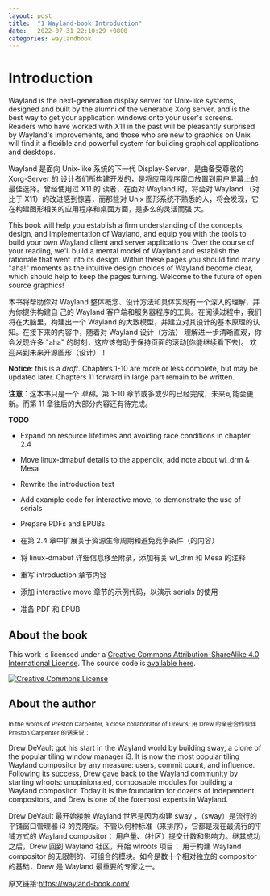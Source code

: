 ```yaml
---
layout: post
title:  "1 Wayland-book Introduction"
date:   2022-07-31 22:10:29 +0800
categories: waylandbook
---
```

# Introduction

Wayland is the next-generation display server for Unix-like systems, designed
and built by the alumni of the venerable Xorg server, and is the best way to get
your application windows onto your user's screens. Readers who have worked with
X11 in the past will be pleasantly surprised by Wayland's improvements, and
those who are new to graphics on Unix will find it a flexible and powerful
system for building graphical applications and desktops.

Wayland 是面向 Unix-like 系统的下一代 Display-Server，是由备受尊敬的 Xorg-Server 的
设计者们所构建开发的，是将应用程序窗口放置到用户屏幕上的最佳选择。曾经使用过 X11 的
读者，在面对 Wayland 时，将会对 Wayland （对比于 X11）的改进感到惊喜，而那些对 Unix
图形系统不熟悉的人，将会发现，它在构建图形相关的应用程序和桌面方面，是多么的灵活而强
大。

This book will help you establish a firm understanding of the concepts, design,
and implementation of Wayland, and equip you with the tools to build your own
Wayland client and server applications. Over the course of your reading, we'll
build a mental model of Wayland and establish the rationale that went into its
design. Within these pages you should find many "aha!" moments as the intuitive
design choices of Wayland become clear, which should help to keep the pages
turning. Welcome to the future of open source graphics!

本书将帮助你对 Wayland 整体概念、设计方法和具体实现有一个深入的理解，并为你提供构建自
己的 Wayland 客户端和服务器程序的工具。在阅读过程中，我们将在大脑里，构建出一个 Wayland
的大致模型，并建立对其设计的基本原理的认知。在接下来的内容中，随着对 Wayland 设计（方法）
理解进一步清晰直观，你会发现许多 "aha" 的时刻，这应该有助于保持页面的滚动[你能继续看下去]。
欢迎来到未来开源图形（设计）！

**Notice**: this is a *draft*. Chapters 1-10 are more or less complete, but may
be updated later. Chapters 11 forward in large part remain to be written.

**注意**：这本书只是一个 *草稿*。第 1-10 章节或多或少的已经完成，未来可能会更新。而第
11 章往后的大部分内容还有待完成。

**TODO**

- Expand on resource lifetimes and avoiding race conditions in chapter 2.4
- Move linux-dmabuf details to the appendix, add note about wl_drm & Mesa
- Rewrite the introduction text
- Add example code for interactive move, to demonstrate the use of serials
- Prepare PDFs and EPUBs


- 在第 2.4 章中扩展关于资源生命周期和避免竞争条件（的内容）
- 将 linux-dmabuf 详细信息移至附录，添加有关 wl_drm 和 Mesa 的注释
- 重写 introduction 章节内容
- 添加 interactive move 章节的示例代码，以演示 serials 的使用
- 准备 PDF 和 EPUB

## About the book

This work is licensed under a <a rel="license"
href="http://creativecommons.org/licenses/by-sa/4.0/">Creative Commons
Attribution-ShareAlike 4.0 International License</a>. The source code is
[available here][source].

<a rel="license" href="http://creativecommons.org/licenses/by-sa/4.0/"><img alt="Creative Commons License" style="border-width:0" src="https://i.creativecommons.org/l/by-sa/4.0/88x31.png" /></a>

[source]: https://git.sr.ht/~sircmpwn/wayland-book

## About the author

<small>
  In the words of Preston Carpenter, a close collaborator of Drew's:
</small>

<small>
  用 Drew 的亲密合作伙伴 Preston Carpenter 的话来说：
</small>

Drew DeVault got his start in the Wayland world by building sway, a clone of the
popular tiling window manager i3. It is now the most popular tiling Wayland
compositor by any measure: users, commit count, and influence. Following its
success, Drew gave back to the Wayland community by starting wlroots:
unopinionated, composable modules for building a Wayland compositor. Today it is
the foundation for dozens of independent compositors, and Drew is one of the
foremost experts in Wayland.

Drew DeVault 最开始接触 Wayland 世界是因为构建 sway ，（sway）是流行的平铺窗口管理器
i3 的克隆版。不管以何种标准（来排序），它都是现在最流行的平铺方式的 Wayland compositor：
用户量、（社区）提交计数和影响力。继其成功之后，Drew 回到 Wayland 社区，开始 wlroots 项目：
用于构建 Wayland compositor 的无限制的、可组合的模块。如今是数十个相对独立的 compositor
的基础，Drew 是 Wayland 最重要的专家之一。

原文链接:https://wayland-book.com/
